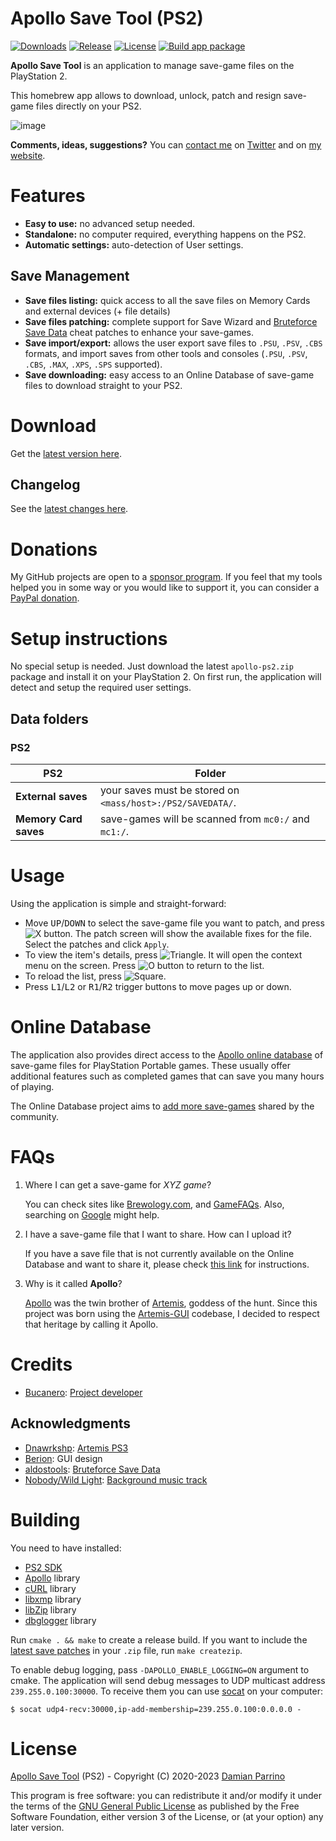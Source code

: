 # Apollo Save Tool (PS2)

[![Downloads][img_downloads]][app_downloads] [![Release][img_latest]][app_latest] [![License][img_license]][app_license]
[![Build app package](https://github.com/bucanero/apollo-ps2/actions/workflows/build.yml/badge.svg)](https://github.com/bucanero/apollo-ps2/actions/workflows/build.yml)

**Apollo Save Tool** is an application to manage save-game files on the PlayStation 2.

This homebrew app allows to download, unlock, patch and resign save-game files directly on your PS2.

![image](./docs/screenshots/screenshot-main.png)

**Comments, ideas, suggestions?** You can [contact me](https://github.com/bucanero/) on [Twitter](https://twitter.com/dparrino) and on [my website](http://www.bucanero.com.ar/).

# Features

* **Easy to use:** no advanced setup needed.
* **Standalone:** no computer required, everything happens on the PS2.
* **Automatic settings:** auto-detection of User settings.

## Save Management

* **Save files listing:** quick access to all the save files on Memory Cards and external devices (+ file details)
* **Save files patching:** complete support for Save Wizard and [Bruteforce Save Data](https://bruteforcesavedata.forumms.net/) cheat patches to enhance your save-games.
* **Save import/export:** allows the user export save files to `.PSU`, `.PSV`, `.CBS` formats, and import saves from other tools and consoles (`.PSU`, `.PSV`, `.CBS`, `.MAX`, `.XPS`, `.SPS` supported).
* **Save downloading:** easy access to an Online Database of save-game files to download straight to your PS2.

# Download

Get the [latest version here][app_latest].

## Changelog

See the [latest changes here][changelog].

# Donations

My GitHub projects are open to a [sponsor program](https://patreon.com/dparrino). If you feel that my tools helped you in some way or you would like to support it, you can consider a [PayPal donation](https://www.paypal.me/bucanerodev).

# Setup instructions

No special setup is needed. Just download the latest `apollo-ps2.zip` package and install it on your PlayStation 2.
On first run, the application will detect and setup the required user settings.

## Data folders

### PS2

| PS2 | Folder |
|-----|--------|
| **External saves** | your saves must be stored on `<mass/host>:/PS2/SAVEDATA/`. |
| **Memory Card saves** | save-games will be scanned from `mc0:/` and `mc1:/`. |

# Usage

Using the application is simple and straight-forward:

 - Move <kbd>UP</kbd>/<kbd>DOWN</kbd> to select the save-game file you want to patch, and press ![X button](https://github.com/bucanero/pkgi-ps3/raw/master/data/CROSS.png). The patch screen will show the available fixes for the file. Select the patches and click `Apply`.
 - To view the item's details, press ![Triangle](https://github.com/bucanero/pkgi-ps3/raw/master/data/TRIANGLE.png).
It will open the context menu on the screen. Press ![O button](https://github.com/bucanero/pkgi-ps3/raw/master/data/CIRCLE.png) to return to the list.
 - To reload the list, press ![Square](https://github.com/bucanero/pkgi-ps3/raw/master/data/SQUARE.png).
 - Press <kbd>L1</kbd>/<kbd>L2</kbd> or <kbd>R1</kbd>/<kbd>R2</kbd> trigger buttons to move pages up or down.

# Online Database

The application also provides direct access to the [Apollo online database](https://github.com/bucanero/apollo-saves) of save-game files for PlayStation Portable games.
These usually offer additional features such as completed games that can save you many hours of playing.

The Online Database project aims to [add more save-games](https://github.com/bucanero/apollo-saves/issues/new/choose) shared by the community.

# FAQs

 1. Where I can get a save-game for *XYZ game*?

    You can check sites like [Brewology.com](https://ps3.brewology.com/gamesaves/savedgames.php?page=savedgames&system=psp), and [GameFAQs](https://gamefaqs.gamespot.com/psp/). Also, searching on [Google](http://www.google.com) might help.
 1. I have a save-game file that I want to share. How can I upload it?

    If you have a save file that is not currently available on the Online Database and want to share it, please check [this link](https://github.com/bucanero/apollo-saves) for instructions.
 1. Why is it called **Apollo**?

    [Apollo](https://en.wikipedia.org/wiki/Apollo) was the twin brother of [Artemis](https://en.wikipedia.org/wiki/Artemis), goddess of the hunt. Since this project was born using the [Artemis-GUI](https://github.com/Dnawrkshp/ArtemisPS3/) codebase, I decided to respect that heritage by calling it Apollo.

# Credits

* [Bucanero](http://www.bucanero.com.ar/): [Project developer](https://github.com/bucanero)

## Acknowledgments

* [Dnawrkshp](https://github.com/Dnawrkshp/): [Artemis PS3](https://github.com/Dnawrkshp/ArtemisPS3)
* [Berion](https://www.psx-place.com/members/berion.1431/): GUI design
* [aldostools](https://aldostools.org/): [Bruteforce Save Data](https://bruteforcesavedata.forumms.net/)
* [Nobody/Wild Light](https://github.com/nobodo): [Background music track](https://github.com/bucanero/apollo-vita/blob/main/data/haiku.s3m)

# Building

You need to have installed:

- [PS2 SDK](https://github.com/ps2dev/)
- [Apollo](https://github.com/bucanero/apollo-lib) library
- [cURL](https://github.com/pspdev/psp-packages/tree/master/curl) library
- [libxmp](https://github.com/pspdev/psp-packages/tree/master/libxmp) library
- [libZip](https://github.com/pspdev/psp-packages/tree/master/libzip) library
- [dbglogger](https://github.com/bucanero/dbglogger) library

Run `cmake . && make` to create a release build. If you want to include the [latest save patches](https://github.com/bucanero/apollo-patches) in your `.zip` file, run `make createzip`.

To enable debug logging, pass `-DAPOLLO_ENABLE_LOGGING=ON` argument to cmake. The application will send debug messages to
UDP multicast address `239.255.0.100:30000`. To receive them you can use [socat][] on your computer:

    $ socat udp4-recv:30000,ip-add-membership=239.255.0.100:0.0.0.0 -

# License

[Apollo Save Tool](https://github.com/bucanero/apollo-ps2/) (PS2) - Copyright (C) 2020-2023  [Damian Parrino](https://twitter.com/dparrino)

This program is free software: you can redistribute it and/or modify
it under the terms of the [GNU General Public License][app_license] as published by
the Free Software Foundation, either version 3 of the License, or
(at your option) any later version.

[socat]: http://www.dest-unreach.org/socat/
[app_downloads]: https://github.com/bucanero/apollo-ps2/releases
[app_latest]: https://github.com/bucanero/apollo-ps2/releases/latest
[app_license]: https://github.com/bucanero/apollo-ps2/blob/main/LICENSE
[changelog]: https://github.com/bucanero/apollo-ps2/blob/main/CHANGELOG.md
[img_downloads]: https://img.shields.io/github/downloads/bucanero/apollo-ps2/total.svg?maxAge=3600
[img_latest]: https://img.shields.io/github/release/bucanero/apollo-psp.svg?maxAge=3600
[img_license]: https://img.shields.io/github/license/bucanero/apollo-psp.svg?maxAge=2592000
